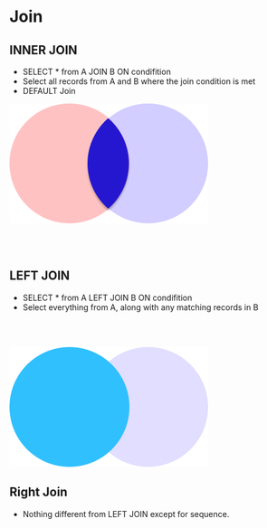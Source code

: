 # Join


## INNER JOIN 
- SELECT * from A JOIN B ON condifition
- Select all records from A and B where the join condition is met
- DEFAULT Join 
  
![](images/InnerJoin1.png)
  
<br><br>

## LEFT JOIN 
- SELECT * from A LEFT JOIN B ON condifition
- Select everything from A, along with any matching records in B
  
<br>
<br>

![](images/Leftjoin1.png)

## Right Join
- Nothing different from LEFT JOIN except for sequence. 